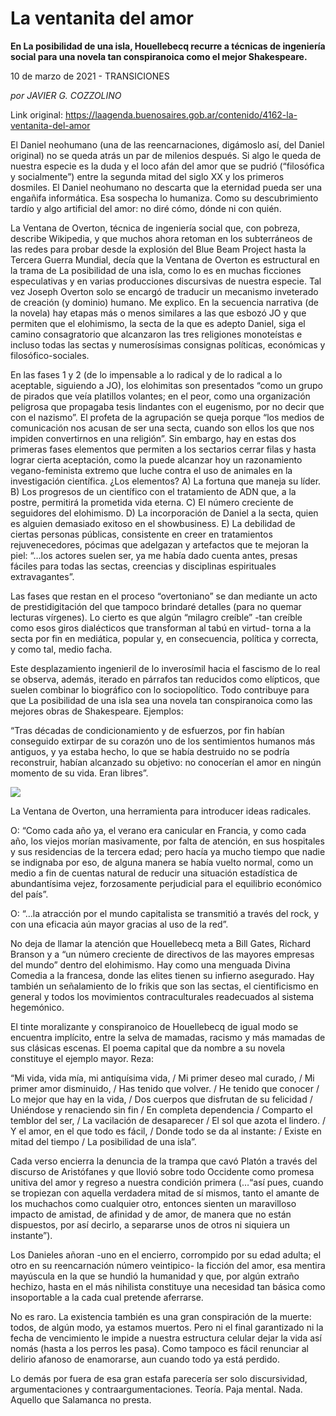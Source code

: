 # La ventanita del amor

**En La posibilidad de una isla, Houellebecq recurre a técnicas de ingeniería social para una novela tan conspiranoica como el mejor Shakespeare.**

10 de marzo de 2021 - TRANSICIONES

_por JAVIER G. COZZOLINO_

Link original: https://laagenda.buenosaires.gob.ar/contenido/4162-la-ventanita-del-amor



El Daniel neohumano (una de las reencarnaciones, digámoslo así, del Daniel original) no se queda atrás un par de milenios después. Si algo le queda de nuestra especie es la duda y el loco afán del amor que se pudrió (“filosófica y socialmente”) entre la segunda mitad del siglo XX y los primeros dosmiles. El Daniel neohumano no descarta que la eternidad pueda ser una engañifa informática. Esa sospecha lo humaniza. Como su descubrimiento tardío y algo artificial del amor: no diré cómo, dónde ni con quién.




La Ventana de Overton, técnica de ingeniería social que, con pobreza, describe Wikipedia, y que muchos ahora retoman en los subterráneos de las redes para probar desde la explosión del Blue Beam Project hasta la Tercera Guerra Mundial, decía que la Ventana de Overton es estructural en la trama de La posibilidad de una isla, como lo es en muchas ficciones especulativas y en varias producciones discursivas de nuestra especie. Tal vez Joseph Overton solo se encargó de traducir un mecanismo inveterado de creación (y dominio) humano. Me explico. En la secuencia narrativa (de la novela) hay etapas más o menos similares a las que esbozó JO y que permiten que el elohimismo, la secta de la que es adepto Daniel, siga el camino consagratorio que alcanzaron las tres religiones monoteístas e incluso todas las sectas y numerosísimas consignas políticas, económicas y filosófico-sociales.




En las fases 1 y 2 (de lo impensable a lo radical y de lo radical a lo aceptable, siguiendo a JO), los elohimitas son presentados “como un grupo de pirados que veía platillos volantes; en el peor, como una organización peligrosa que propagaba tesis lindantes con el eugenismo, por no decir que con el nazismo”. El profeta de la agrupación se queja porque “los medios de comunicación nos acusan de ser una secta, cuando son ellos los que nos impiden convertirnos en una religión”. Sin embargo, hay en estas dos primeras fases elementos que permiten a los sectarios cerrar filas y hasta lograr cierta aceptación, como la puede alcanzar hoy un razonamiento vegano-feminista extremo que luche contra el uso de animales en la investigación científica. ¿Los elementos? A) La fortuna que maneja su líder. B) Los progresos de un científico con el tratamiento de ADN que, a la postre, permitirá la prometida vida eterna. C) El número creciente de seguidores del elohimismo. D) La incorporación de Daniel a la secta, quien es alguien demasiado exitoso en el showbusiness. E) La debilidad de ciertas personas públicas, consistente en creer en tratamientos rejuvenecedores, pócimas que adelgazan y artefactos que te mejoran la piel: “…los actores suelen ser, ya me había dado cuenta antes, presas fáciles para todas las sectas, creencias y disciplinas espirituales extravagantes”.




Las fases que restan en el proceso “overtoniano” se dan mediante un acto de prestidigitación del que tampoco brindaré detalles (para no quemar lecturas vírgenes). Lo cierto es que algún “milagro creíble” -tan creíble como esos giros dialécticos que transforman al tabú en virtud- torna a la secta por fin en mediática, popular y, en consecuencia, política y correcta, y como tal, medio facha.




Este desplazamiento ingenieril de lo inverosímil hacia el fascismo de lo real se observa, además, iterado en párrafos tan reducidos como elípticos, que suelen combinar lo biográfico con lo sociopolítico. Todo contribuye para que La posibilidad de una isla sea una novela tan conspiranoica como las mejores obras de Shakespeare. Ejemplos:




“Tras décadas de condicionamiento y de esfuerzos, por fin habían conseguido extirpar de su corazón uno de los sentimientos humanos más antiguos, y ya estaba hecho, lo que se había destruido no se podría reconstruir, habían alcanzado su objetivo: no conocerían el amor en ningún momento de su vida. Eran libres”.




![](https://cdn.flowlikemusic.com/files/images/38611/8e9c8181-3374-473b-8c20-bbe4d6f635c2.jpg)




La Ventana de Overton, una herramienta para introducer ideas radicales.




O: “Como cada año ya, el verano era canicular en Francia, y como cada año, los viejos morían masivamente, por falta de atención, en sus hospitales y sus residencias de la tercera edad; pero hacía ya mucho tiempo que nadie se indignaba por eso, de alguna manera se había vuelto normal, como un medio a fin de cuentas natural de reducir una situación estadística de abundantísima vejez, forzosamente perjudicial para el equilibrio económico del país”.




O: “…la atracción por el mundo capitalista se transmitió a través del rock, y con una eficacia aún mayor gracias al uso de la red”.




No deja de llamar la atención que Houellebecq meta a Bill Gates, Richard Branson y a “un número creciente de directivos de las mayores empresas del mundo” dentro del elohimismo. Hay como una menguada Divina Comedia a la francesa, donde las elites tienen su infierno asegurado. Hay también un señalamiento de lo frikis que son las sectas, el cientificismo en general y todos los movimientos contraculturales readecuados al sistema hegemónico.




El tinte moralizante y conspiranoico de Houellebecq de igual modo se encuentra implícito, entre la selva de mamadas, racismo y más mamadas de sus clásicas escenas. El poema capital que da nombre a su novela constituye el ejemplo mayor. Reza:




“Mi vida, vida mía, mi antiquísima vida, / Mi primer deseo mal curado, / Mi primer amor disminuido, / Has tenido que volver. / He tenido que conocer / Lo mejor que hay en la vida, / Dos cuerpos que disfrutan de su felicidad / Uniéndose y renaciendo sin fin / En completa dependencia / Comparto el temblor del ser, / La vacilación de desaparecer / El sol que azota el lindero. / Y el amor, en el que todo es fácil, / Donde todo se da al instante: / Existe en mitad del tiempo / La posibilidad de una isla”.




Cada verso encierra la denuncia de la trampa que cavó Platón a través del discurso de Aristófanes y que llovió sobre todo Occidente como promesa unitiva del amor y regreso a nuestra condición primera (…“así pues, cuando se tropiezan con aquella verdadera mitad de sí mismos, tanto el amante de los muchachos como cualquier otro, entonces sienten un maravilloso impacto de amistad, de afinidad y de amor, de manera que no están dispuestos, por así decirlo, a separarse unos de otros ni siquiera un instante”).




Los Danieles añoran -uno en el encierro, corrompido por su edad adulta; el otro en su reencarnación número veintipico- la ficción del amor, esa mentira mayúscula en la que se hundió la humanidad y que, por algún extraño hechizo, hasta en el más nihilista constituye una necesidad tan básica como insoportable a la cada cual pretende aferrarse.




No es raro. La existencia también es una gran conspiración de la muerte: todos, de algún modo, ya estamos muertos. Pero ni el final garantizado ni la fecha de vencimiento le impide a nuestra estructura celular dejar la vida así nomás (hasta a los perros les pasa). Como tampoco es fácil renunciar al delirio afanoso de enamorarse, aun cuando todo ya está perdido.




Lo demás por fuera de esa gran estafa parecería ser solo discursividad, argumentaciones y contraargumentaciones. Teoría. Paja mental. Nada. Aquello que Salamanca no presta.



